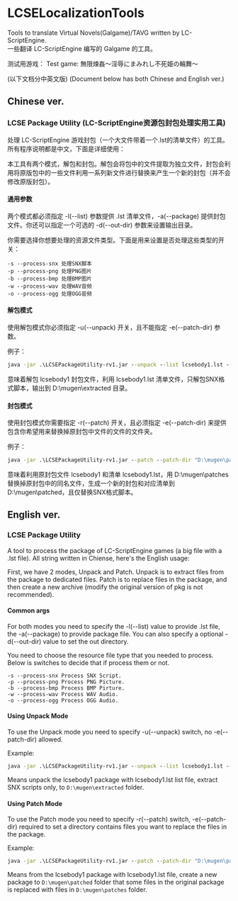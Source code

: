 # LCSELocalizationTools
Tools to translate Virtual Novels(Galgame)/TAVG written by LC-ScriptEngine.  
一些翻译 LC-ScriptEngine 编写的 Galgame 的工具。

测试用游戏：
Test game: 無限煉姦～淫辱にまみれし不死姫の輪舞～

(以下文档分中英文版)
(Document below has both Chinese and English ver.)

## Chinese ver.
### LCSE Package Utility (LC-ScriptEngine资源包封包处理实用工具)

处理 LC-ScriptEngine 游戏封包（一个大文件带着一个.lst的清单文件）的工具。所有程序说明都是中文，下面是详细使用：

本工具有两个模式，解包和封包。解包会将包中的文件提取为独立文件，封包会利用将原版包中的一些文件利用一系列新文件进行替换来产生一个新的封包（并不会修改原版封包）。

#### 通用参数

两个模式都必须指定 -l(--list) 参数提供 .lst 清单文件，-a(--package) 提供封包文件。你还可以指定一个可选的 -d(--out-dir) 参数来设置输出目录。

你需要选择你想要处理的资源文件类型。下面是用来设置是否处理这些类型的开关：
```
-s --process-snx 处理SNX脚本
-p --process-png 处理PNG图片
-b --process-bmp 处理BMP图片
-w --process-wav 处理WAV音频
-o --process-ogg 处理OGG音频
```

#### 解包模式

使用解包模式你必须指定 -u(--unpack) 开关，且不能指定 -e(--patch-dir) 参数。

例子：
```cmd
java -jar .\LCSEPackageUtility-rv1.jar --unpack --list lcsebody1.lst --package lcsebody1 -s -d "D:\mugen\extracted"
```
意味着解包 lcsebody1 封包文件，利用 lcsebody1.lst 清单文件，只解包SNX格式脚本，输出到 D:\mugen\extracted 目录。

#### 封包模式

使用封包模式你需要指定 -r(--patch) 开关，且必须指定 -e(--patch-dir) 来提供包含你希望用来替换掉原封包中文件的文件的文件夹。

例子：
```cmd
java -jar .\LCSEPackageUtility-rv1.jar --patch --patch-dir "D:\mugen\patches" --list lcsebody1.lst --package lcsebody1 -s -d "D:\mugen\patched"
```
意味着利用原封包文件 lcsebody1 和清单 lcsebody1.lst，用 D:\mugen\patches 替换掉原封包中的同名文件，生成一个新的封包和对应清单到 D:\mugen\patched，且仅替换SNX格式脚本。

## English ver.
### LCSE Package Utility

A tool to process the package of LC-ScriptEngine games (a big file with a .lst file). All string written in Chiense, here's the English usage:

First, we have 2 modes, Unpack and Patch. Unpack is to extract files from the package to dedicated files. Patch is to replace files in the package, and then create a new archive (modify the original version of pkg is not recommended).

#### Common args

For both modes you need to specify the -l(--list) value to provide .lst file, the -a(--package) to provide package file. You can also specify a optional -d(--out-dir) value to set the out directory.

You need to choose the resource file type that you needed to process. Below is switches to decide that if process them or not.
```
-s --process-snx Process SNX Script.
-p --process-png Process PNG Picture.
-b --process-bmp Process BMP Pirture.
-w --process-wav Process WAV Audio.
-o --process-ogg Process OGG Audio.
```

#### Using Unpack Mode

To use the Unpack mode you need to specify -u(--unpack) switch, no -e(--patch-dir) allowed. 

Example:
```cmd
java -jar .\LCSEPackageUtility-rv1.jar --unpack --list lcsebody1.lst --package lcsebody1 -s -d "D:\mugen\extracted"
```
Means unpack the lcsebody1 package with lcsebody1.lst list file, extract SNX scripts only, to `D:\mugen\extracted` folder.

#### Using Patch Mode

To use the Patch mode you need to specify -r(--patch) switch, -e(--patch-dir) required to set a directory contains files you want to replace the files in the package.

Example:
```cmd
java -jar .\LCSEPackageUtility-rv1.jar --patch --patch-dir "D:\mugen\patches" --list lcsebody1.lst --package lcsebody1 -s -d "D:\mugen\patched"
```
Means from the lcsebody1 package with lcsebody1.lst file, create a new package to `D:\mugen\patched` folder that some files in the original package is replaced with files in `D:\mugen\patches` folder.